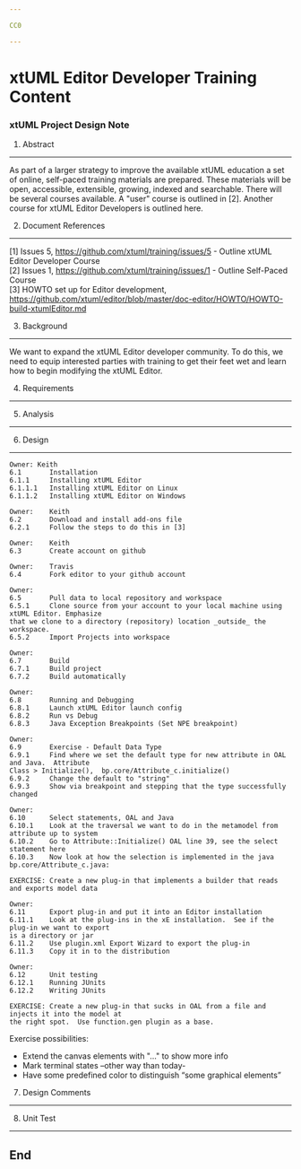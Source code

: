 ```yaml
---

CC0

---
```


# xtUML Editor Developer Training Content
### xtUML Project Design Note


1. Abstract
-----------
As part of a larger strategy to improve the available xtUML education a
set of online, self-paced training materials are prepared.  These materials
will be open, accessible, extensible, growing, indexed and searchable.
There will be several courses available.  A "user" course is outlined in [2]. Another
course for xtUML Editor Developers is outlined here.

2. Document References
----------------------
[1] Issues 5, https://github.com/xtuml/training/issues/5 -
    Outline xtUML Editor Developer Course  
[2] Issues 1, https://github.com/xtuml/training/issues/1 -
    Outline Self-Paced Course  
[3] HOWTO set up for Editor development, https://github.com/xtuml/editor/blob/master/doc-editor/HOWTO/HOWTO-build-xtumlEditor.md  

3. Background
-------------
We want to expand the xtUML Editor developer community.  To do this, we need to equip
interested parties with training to get their feet wet and learn how to begin modifying 
the xtUML Editor.

4. Requirements
---------------

5. Analysis
-----------

6. Design
---------
```
Owner: Keith
6.1       Installation  
6.1.1     Installing xtUML Editor  
6.1.1.1   Installing xtUML Editor on Linux  
6.1.1.2   Installing xtUML Editor on Windows  
```
```
Owner:    Keith
6.2       Download and install add-ons file
6.2.1     Follow the steps to do this in [3]  
```
```
Owner:    Keith
6.3       Create account on github
```
```
Owner:    Travis  
6.4       Fork editor to your github account  
```
```
Owner: 
6.5       Pull data to local repository and workspace  
6.5.1     Clone source from your account to your local machine using xtUML Editor. Emphasize
that we clone to a directory (repository) location _outside_ the workspace.  
6.5.2     Import Projects into workspace  
```
```
Owner: 
6.7       Build   
6.7.1     Build project  
6.7.2     Build automatically  
```
```
Owner: 
6.8       Running and Debugging    
6.8.1     Launch xtUML Editor launch config  
6.8.2     Run vs Debug  
6.8.3     Java Exception Breakpoints (Set NPE breakpoint)  
```
```
Owner: 
6.9       Exercise - Default Data Type  
6.9.1     Find where we set the default type for new attribute in OAL and Java.  Attribute
Class > Initialize(),  bp.core/Attribute_c.initialize()  
6.9.2     Change the default to "string"   
6.9.3     Show via breakpoint and stepping that the type successfully changed  
```
```
Owner: 
6.10      Select statements, OAL and Java   
6.10.1    Look at the traversal we want to do in the metamodel from attribute up to system  
6.10.2    Go to Attribute::Initialize() OAL line 39, see the select statement here    
6.10.3    Now look at how the selection is implemented in the java bp.core/Attribute_c.java:  
```
```
EXERCISE: Create a new plug-in that implements a builder that reads and exports model data
```
```
Owner: 
6.11      Export plug-in and put it into an Editor installation  
6.11.1    Look at the plug-ins in the xE installation.  See if the plug-in we want to export
is a directory or jar  
6.11.2    Use plugin.xml Export Wizard to export the plug-in  
6.11.3    Copy it in to the distribution  
```
```
Owner: 
6.12      Unit testing  
6.12.1    Running JUnits
6.12.2    Writing JUnits
```
```
EXERCISE: Create a new plug-in that sucks in OAL from a file and injects it into the model at 
the right spot.  Use function.gen plugin as a base.
```

Exercise possibilities:
- Extend the canvas elements with "..." to show more info
- Mark terminal states –other way than today-
- Have some predefined color to distinguish “some graphical elements”


7. Design Comments
------------------

8. Unit Test
------------

End
---
